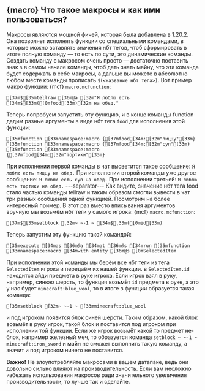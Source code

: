 ## {macro} Что такое макросы и как ими пользоваться?
Макросы являются мощной фичей, которая была добавлена в 1.20.2. Она позволяет исполнять функции со специальными командами, в которые можно вставлять значения нбт тегов, чтоб сформировать в итоге полную команду — то есть по сути, это динамические команды. Создать команду с макросом очень просто — достаточно поставить знак `$` в самом начале команды, чтоб дать знать майну, что эта команда будет содержать в себе макросы, а дальше вы можете в абсолютно любом месте команды прописать `$(<название нбт тега>)`. Вот пример макро функции:
{mcf} `macro.mcfunction`:
```ansi
[37m$[35mtellraw [36m@a [32m"Я люблю есть [34m$[33m([0mfood[33m)[32m на обед."
```
Теперь попробуем запустить эту функцию, и в конце команды function дадим разные аргументы в виде нбт тега `food` для исполнения этой функции:
```ansi
[35mfunction [33mnamespace:macro {[37mfood[34m:[32m"пиццу"[33m}
[35mfunction [33mnamespace:macro {[37mfood[34m:[32m"суп"[33m}
[35mfunction [33mnamespace:macro {[37mfood[34m:[32m"тортики"[33m}
```
При исполнении первой команды в чат высветится такое сообщение:
`Я люблю есть пиццу на обед.`
При исполнении второй команды уже другое сообщение:
`Я люблю есть суп на обед.`
При исполнении третьей:
`Я люблю есть тортики на обед.`
---separator---
Как видите, значение нбт тега food стало частью команды tellraw и таким образом смогли вывести в чат три разных сообщения одной функцией. Посмотрим на более интересный пример. В этот раз вместо вписывания аргументов вручную мы возьмём нбт теги у самого игрока:
{mcf} `macro.mcfunction`:
```ansi
[37m$[35msetblock [32m~ ~-1 ~ [34m$[33m([0mid[33m)
```
Теперь запустим эту функцию такой командой:
```ansi
[35mexecute [34mas [36m@a [34mat [36m@s [34mrun [35mfunction [33mnamespace:macro [34mwith entity [36m@s [0mSelectedItem
```
При исполнении этой команды мы берём все нбт теги из тега `SelectedItem` игрока и передаём их нашей функции. в `SelectedItem.id` находится айди предмета в руке игрока. Если игрок взял в руку, например, синюю шерсть, то функция возьмёт `id` предмета в руке, а это у нас будет `minecraft:blue_wool`, то в итоге в функции образуется такая команда:
```ansi
[35msetblock [32m~ ~-1 ~ [33mminecraft:blue_wool
```
и под игроком появится блок синей шерсти. Таким образом, какой блок возьмёт в руку игрок, такой блок и поставится под игроком при исполнении той функции. Если же игрок возьмёт какой то предмет не-блок, например железный меч, то образуется команда `setblock ~ ~-1 ~ minecraft:iron_sword` и майн не сможет выполнить такую команду, а значит и под игроком ничего не поставится.

**Важно!** Не злоупотребляйте макросами в вашем датапаке, ведь они довольно сильно влияют на производительность. Если вам несложно избежать использования макросов ради значительного увеличения производительности, то лучше так и сделайте.